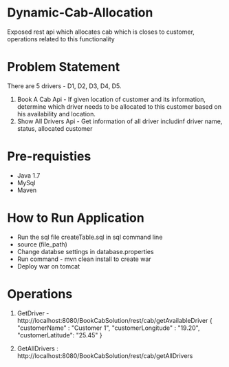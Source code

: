 # Dynamic-Cab-Allocation
Exposed rest api which allocates cab which is closes to customer, operations related to this functionality

# Problem Statement
There are 5 drivers - D1, D2, D3, D4, D5. 
1. Book A Cab Api - If given location of customer and its information, determine which driver needs to be allocated to this customer based on his availability and location.  
2. Show All Drivers Api - Get information of all driver includinf driver name, status, allocated customer

# Pre-requisties
- Java  1.7
- MySql
- Maven



# How to Run Application
- Run the sql file createTable.sql in sql command line    
-   source (file_path)  
- Change databse settings in database.properties  
- Run command - mvn clean install to create war  
- Deploy war on tomcat



# Operations
1. GetDriver - http://localhost:8080/BookCabSolution/rest/cab/getAvailableDriver
{
	"customerName" : "Customer 1",
    "customerLongitude" : "19.20",
    "customerLatitude": "25.45"
}   
   
2. GetAllDrivers : http://localhost:8080/BookCabSolution/rest/cab/getAllDrivers


